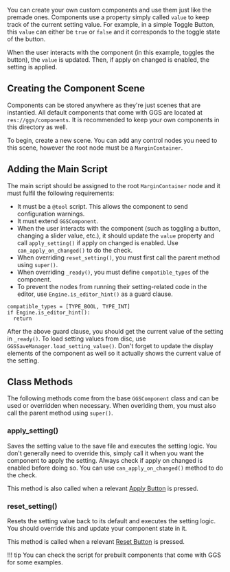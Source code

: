 You can create your own custom components and use them just like the premade ones. Components use a property simply called `value` to keep track of the current setting value. For example, in a simple Toggle Button, this `value` can either be `true` or `false` and it corresponds to the toggle state of the button.

When the user interacts with the component (in this example, toggles the button), the `value` is updated. Then, if apply on changed is enabled, the setting is applied.

## Creating the Component Scene

Components can be stored anywhere as they're just scenes that are instantied. All default components that come with GGS are located at `res://ggs/components`. It is recommended to keep your own components in this directory as well.

To begin, create a new scene. You can add any control nodes you need to this scene, however the root node must be a `MarginContainer`.

## Adding the Main Script

The main script should be assigned to the root `MarginContainer` node and it must fulfil the following requirements:

- It must be a `@tool` script. This allows the component to send configuration warnings.
- It must extend `GGSComponent`.
- When the user interacts with the component (such as toggling a button, changing a slider value, etc.), it should update the `value` property and call `apply_setting()` if apply on changed is enabled. Use `can_apply_on_changed()` to do the check.
- When overriding `reset_setting()`, you must first call the parent method using `super()`.
- When overriding `_ready()`, you must define `compatible_types` of the component.
- To prevent the nodes from running their setting-related code in the editor, use `Engine.is_editor_hint()` as a guard clause.

```gdscript
compatible_types = [TYPE_BOOL, TYPE_INT]
if Engine.is_editor_hint():
  return
```

After the above guard clause, you should get the current value of the setting in `_ready()`. To load setting values from disc, use `GGSSaveManager.load_setting_value()`. Don't forget to update the display elements of the component as well so it actually shows the current value of the setting.

## Class Methods

The following methods come from the base `GGSComponent` class and can be used or overridden when necessary. When overiding them, you must also call the parent method using `super()`.

### apply_setting()

Saves the setting value to the save file and executes the setting logic. You don't generally need to override this, simply call it when you want the component to apply the setting. Always check if apply on changed is enabled before doing so. You can use `can_apply_on_changed()` method to do the check.

This method is also called when a relevant [Apply Button](../components/#apply-button) is pressed.

### reset_setting()

Resets the setting value back to its default and executes the setting logic. You should override this and update your component state in it.

This method is called when a relevant [Reset Button](../components/#reset-button) is pressed.

!!! tip
	You can check the script for prebuilt components that come with GGS for some examples.